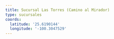```yaml
---
title: Sucursal Las Torres (Camino al Mirador)
type: sucursales
coords:
  latitude: '25.6190144'
  longitude: '-100.3047529'
---
```


